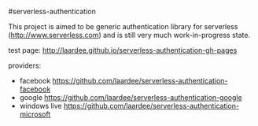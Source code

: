 #serverless-authentication

This project is aimed to be generic authentication library for serverless (http://www.serverless.com) and is still very much work-in-progress state.

test page: http://laardee.github.io/serverless-authentication-gh-pages

providers:

* facebook https://github.com/laardee/serverless-authentication-facebook
* google https://github.com/laardee/serverless-authentication-google
* windows live https://github.com/laardee/serverless-authentication-microsoft
